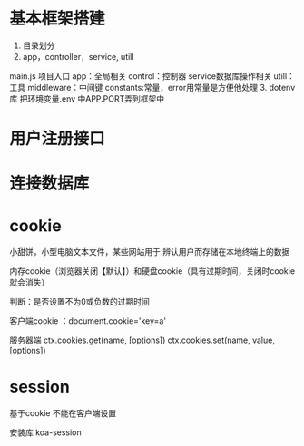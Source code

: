 # 基本框架搭建

1. 目录划分
2. app，controller，service, utill

main.js 项目入口
app：全局相关
control：控制器
service数据库操作相关
utill：工具
middleware：中间键
constants:常量，error用常量是方便他处理
3. dotenv库 把环境变量.env 中APP.PORT弄到框架中

# 用户注册接口

# 连接数据库

# cookie

小甜饼，小型电脑文本文件，某些网站用于  辨认用户而存储在本地终端上的数据

内存cookie（浏览器关闭【默认】）和硬盘cookie（具有过期时间，关闭时cookie就会消失）

判断：是否设置不为0或负数的过期时间

客户端cookie ：document.cookie='key=a'

服务器端 ctx.cookies.get(name, [options])
ctx.cookies.set(name, value, [options])

# session

基于cookie 不能在客户端设置

安装库 koa-session









